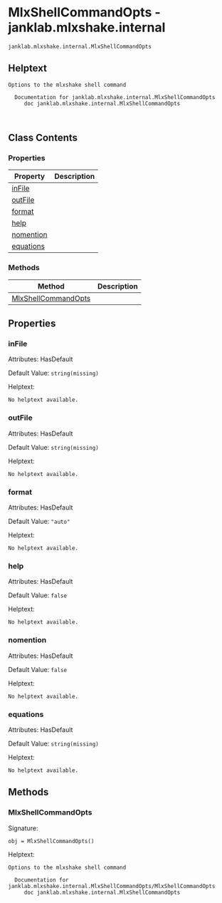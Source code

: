 # MlxShellCommandOpts - janklab.mlxshake.internal

```text
janklab.mlxshake.internal.MlxShellCommandOpts
```

## Helptext

```text
Options to the mlxshake shell command

  Documentation for janklab.mlxshake.internal.MlxShellCommandOpts
     doc janklab.mlxshake.internal.MlxShellCommandOpts



```

## Class Contents

### Properties

| Property | Description |
| -------- | ----------- |
| [inFile](#janklab.mlxshake.internal.MlxShellCommandOpts.inFile) |  |
| [outFile](#janklab.mlxshake.internal.MlxShellCommandOpts.outFile) |  |
| [format](#janklab.mlxshake.internal.MlxShellCommandOpts.format) |  |
| [help](#janklab.mlxshake.internal.MlxShellCommandOpts.help) |  |
| [nomention](#janklab.mlxshake.internal.MlxShellCommandOpts.nomention) |  |
| [equations](#janklab.mlxshake.internal.MlxShellCommandOpts.equations) |  |

### Methods

| Method | Description |
| -------- | ----------- |
| [MlxShellCommandOpts](#janklab.mlxshake.internal.MlxShellCommandOpts.MlxShellCommandOpts) |  |

## Properties

<a name="janklab.mlxshake.internal.MlxShellCommandOpts.inFile"></a>
### inFile

Attributes: HasDefault

Default Value: `string(missing)`

Helptext:

```text
No helptext available.
```

<a name="janklab.mlxshake.internal.MlxShellCommandOpts.outFile"></a>
### outFile

Attributes: HasDefault

Default Value: `string(missing)`

Helptext:

```text
No helptext available.
```

<a name="janklab.mlxshake.internal.MlxShellCommandOpts.format"></a>
### format

Attributes: HasDefault

Default Value: `"auto"`

Helptext:

```text
No helptext available.
```

<a name="janklab.mlxshake.internal.MlxShellCommandOpts.help"></a>
### help

Attributes: HasDefault

Default Value: `false`

Helptext:

```text
No helptext available.
```

<a name="janklab.mlxshake.internal.MlxShellCommandOpts.nomention"></a>
### nomention

Attributes: HasDefault

Default Value: `false`

Helptext:

```text
No helptext available.
```

<a name="janklab.mlxshake.internal.MlxShellCommandOpts.equations"></a>
### equations

Attributes: HasDefault

Default Value: `string(missing)`

Helptext:

```text
No helptext available.
```


## Methods

<a name="janklab.mlxshake.internal.MlxShellCommandOpts.MlxShellCommandOpts"></a>
### MlxShellCommandOpts

Signature:
```
obj = MlxShellCommandOpts()
```

Helptext:

```text
Options to the mlxshake shell command

  Documentation for janklab.mlxshake.internal.MlxShellCommandOpts/MlxShellCommandOpts
     doc janklab.mlxshake.internal.MlxShellCommandOpts


```


